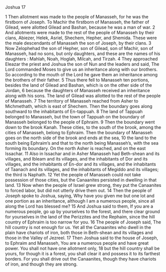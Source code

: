 Joshua 17

1	Then allotment was made to the people of Manasseh, for he was the firstborn of Joseph. To Machir the firstborn of Manasseh, the father of Gilead, were allotted Gilead and Bashan, because he was a man of war.
2	And allotments were made to the rest of the people of Manasseh by their clans, Abiezer, Helek, Asriel, Shechem, Hepher, and Shemida. These were the male descendants of Manasseh the son of Joseph, by their clans.
3	Now Zelophehad the son of Hepher, son of Gilead, son of Machir, son of Manasseh, had no sons, but only daughters, and these are the names of his daughters : Mahlah, Noah, Hoglah, Milcah, and Tirzah.
4	They approached Eleazar the priest and Joshua the son of Nun and the leaders and said, The Lord commanded Moses to give us an inheritance along with our brothers. So according to the mouth of the Lord he gave them an inheritance among the brothers of their father.
5	Thus there fell to Manasseh ten portions, besides the land of Gilead and Bashan, which is on the other side of the Jordan,
6	because the daughters of Manasseh received an inheritance along with his sons. The land of Gilead was allotted to the rest of the people of Manasseh.
7	The territory of Manasseh reached from Asher to Michmethath, which is east of Shechem. Then the boundary goes along southward to the inhabitants of En-tappuah.
8	The land of Tappuah belonged to Manasseh, but the town of Tappuah on the boundary of Manasseh belonged to the people of Ephraim.
9	Then the boundary went down to the brook Kanah. These cities, to the south of the brook, among the cities of Manasseh, belong to Ephraim. Then the boundary of Manasseh goes on the north side of the brook and ends at the sea,
10	the land to the south being Ephraim’s and that to the north being Manasseh’s, with the sea forming its boundary. On the north Asher is reached, and on the east Issachar.
11	Also in Issachar and in Asher Manasseh had Beth-shean and its villages, and Ibleam and its villages, and the inhabitants of Dor and its villages, and the inhabitants of En-dor and its villages, and the inhabitants of Taanach and its villages, and the inhabitants of Megiddo and its villages; the third is Naphath.
12	Yet the people of Manasseh could not take possession of those cities, but the Canaanites persisted in dwelling in that land.
13	Now when the people of Israel grew strong, they put the Canaanites to forced labor, but did not utterly drive them out.
14	Then the people of Joseph spoke to Joshua, saying, Why have you given me but one lot and one portion as an inheritance, although I am a numerous people, since all along the Lord has blessed me?
15	And Joshua said to them, If you are a numerous people, go up by yourselves to the forest, and there clear ground for yourselves in the land of the Perizzites and the Rephaim, since the hill country of Ephraim is too narrow for you.
16	The people of Joseph said, The hill country is not enough for us. Yet all the Canaanites who dwell in the plain have chariots of iron, both those in Beth-shean and its villages and those in the Valley of Jezreel.
17	Then Joshua said to the house of Joseph, to Ephraim and Manasseh, You are a numerous people and have great power. You shall not have one allotment only,
18	but the hill country shall be yours, for though it is a forest, you shall clear it and possess it to its farthest borders. For you shall drive out the Canaanites, though they have chariots of iron, and though they are strong.

